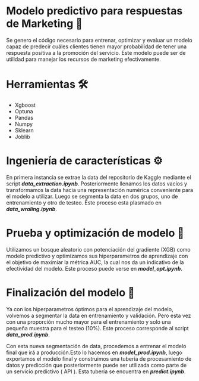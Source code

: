 # Modelo predictivo para respuestas de Marketing 🤖

Se genero el código necesario para entrenar, optimizar y evaluar un modelo capaz de predecir cuáles clientes tienen mayor probabilidad de tener una respuesta positiva a la promoción del servicio. Este modelo puede ser de utilidad para manejar los recursos de marketing efectivamente. 

# Herramientas 🛠️

* Xgboost
* Optuna
* Pandas
* Numpy
* Sklearn
* Joblib

# Ingeniería de características ⚙️

En primera instancia se extrae la data del repositorio de Kaggle mediante el script _**data_extraction.ipynb**_. Posteriormente llenamos los datos vacíos y transformamos la data hacia una representación numérica conveniente para el modelo a utilizar. Luego se segmenta la data en dos grupos, uno de entrenamiento y otro de testeo. Este proceso esta plasmado en _**data_wraling.ipynb**_.

# Prueba y optimización de modelo 🦾

Utilizamos un bosque aleatorio con potenciación del gradiente (XGB) como modelo predictivo y optimizamos sus hiperparametros de aprendizaje con el objetivo de maximiar la métrica AUC, la cual nos da un indicativo de la efectividad del modelo. Este proceso puede verse en _**model_opt.ipynb**_.

# Finalización del modelo 💎

Ya con los hiperparametros óptimos para el aprendizaje del modelo, volvemos a segmentar la data en entrenamiento y validación. Pero esta vez con una proporción mucho mayor para el entrenamiento y solo una pequeña muestra para el testeo (10%). Este proceso corresponde al script _**data_prod.ipynb**_.

Con esta nueva segmentación de data, procedemos a entrenar el modelo final que irá a producción.Esto lo hacemos en _**model_prod.ipynb**_, luego exportamos el modelo final y construimos una tubería de procesamiento de datos y predicción que posteriormente puede ser utilizada como parte de un servicio predictivo ( API ). Esta tubería se encuentra en _**predict.ipynb**_.



